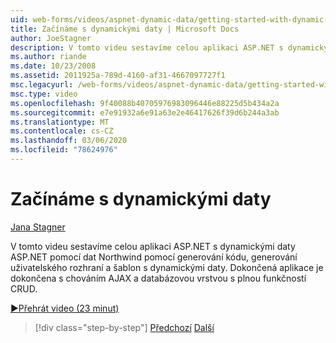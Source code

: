 ```yaml
---
uid: web-forms/videos/aspnet-dynamic-data/getting-started-with-dynamic-data
title: Začínáme s dynamickými daty | Microsoft Docs
author: JoeStagner
description: V tomto videu sestavíme celou aplikaci ASP.NET s dynamickými daty ASP.NET pomocí dat Northwind pomocí generování kódu dynamických dat, generování uživatelského rozhraní...
ms.author: riande
ms.date: 10/23/2008
ms.assetid: 2011925a-789d-4160-af31-4667097727f1
msc.legacyurl: /web-forms/videos/aspnet-dynamic-data/getting-started-with-dynamic-data
msc.type: video
ms.openlocfilehash: 9f40088b40705976983096446e88225d5b434a2a
ms.sourcegitcommit: e7e91932a6e91a63e2e46417626f39d6b244a3ab
ms.translationtype: MT
ms.contentlocale: cs-CZ
ms.lasthandoff: 03/06/2020
ms.locfileid: "78624976"
---
```

# <a name="getting-started-with-dynamic-data"></a>Začínáme s dynamickými daty

[Jana Stagner](https://github.com/JoeStagner)

V tomto videu sestavíme celou aplikaci ASP.NET s dynamickými daty ASP.NET pomocí dat Northwind pomocí generování kódu, generování uživatelského rozhraní a šablon s dynamickými daty. Dokončená aplikace je dokončena s chováním AJAX a databázovou vrstvou s plnou funkčností CRUD.

[&#9654;Přehrát video (23 minut)](https://channel9.msdn.com/Blogs/ASP-NET-Site-Videos/getting-started-with-dynamic-data)

> [!div class="step-by-step"]
> [Předchozí](how-do-i-use-a-dynamiccontrol-in-listview-and-detailsview-controls.md)
> [Další](begin-editing-the-templates-in-aspnet-dynamic-data-applications.md)
